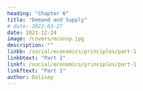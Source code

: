 ```yaml
---
heading: "Chapter 6"
title: "Demand and Supply"
# date: 2022-03-27
date: 2021-12-24
image: /covers/econsp.jpg
description: ""
linkb: /social/economics/principles/part-1
linkbtext: "Part 1"
linkf: /social/economics/principles/part-1
linkftext: "Part 1"
author: Dalisay
---
```


